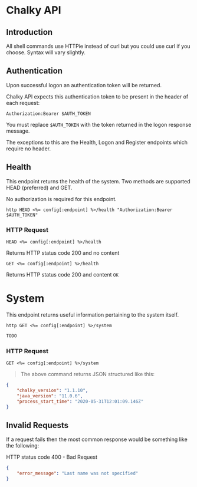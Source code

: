 # Chalky API

## Introduction
All shell commands use HTTPie instead of curl but you could use curl if you choose. Syntax will vary slightly.

## Authentication
Upon successful logon an authentication token will be returned.

Chalky API expects this authentication token to be present in the header of each request: 

`Authorization:Bearer $AUTH_TOKEN`

<aside class="notice">
You must replace <code>$AUTH_TOKEN</code> with the token returned in the logon response message.
</aside>

The exceptions to this are the Health, Logon and Register endpoints which require no header.
 
## Health
This endpoint returns the health of the system. Two methods are supported HEAD (preferred) and GET.

No authorization is required for this endpoint.

```shell
http HEAD <%= config[:endpoint] %>/health "Authorization:Bearer $AUTH_TOKEN"
```

### HTTP Request

`HEAD <%= config[:endpoint] %>/health`

Returns HTTP status code 200 and no content

`GET <%= config[:endpoint] %>/health`

Returns HTTP status code 200 and content `OK`

# System
This endpoint returns useful information pertaining to the system itself.
 
```shell
http GET <%= config[:endpoint] %>/system
```

```javascript
TODO
```

### HTTP Request

`GET <%= config[:endpoint] %>/system`

> The above command returns JSON structured like this:

```json
{
    "chalky_version": "1.1.10",
    "java_version": "11.0.6",
    "process_start_time": "2020-05-31T12:01:09.146Z"
}
```

## Invalid Requests
If a request fails then the most common response would be something like the following:

HTTP status code 400 - Bad Request

```json
{
    "error_message": "Last name was not specified"
}
```
